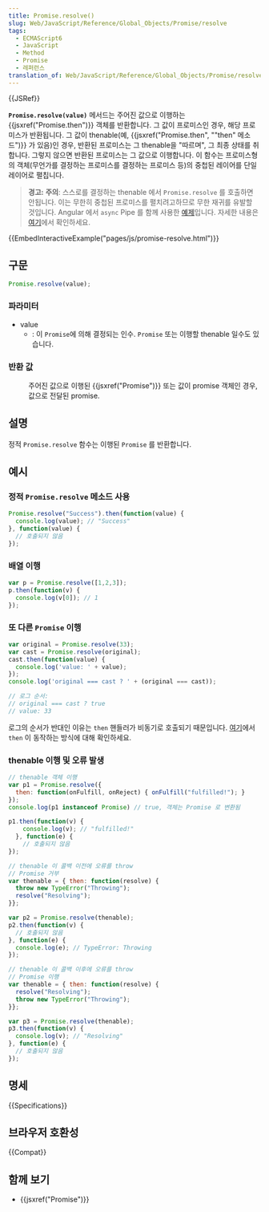 ```yaml
---
title: Promise.resolve()
slug: Web/JavaScript/Reference/Global_Objects/Promise/resolve
tags:
  - ECMAScript6
  - JavaScript
  - Method
  - Promise
  - 레퍼런스
translation_of: Web/JavaScript/Reference/Global_Objects/Promise/resolve
---
```

{{JSRef}}

**`Promise.resolve(value)`** 메서드는 주어진 값으로 이행하는 {{jsxref("Promise.then")}} 객체를 반환합니다. 그 값이 프로미스인 경우, 해당 프로미스가 반환됩니다. 그 값이 thenable(예, {{jsxref("Promise.then", "\"then\" 메소드")}} 가 있음)인 경우, 반환된 프로미스는 그 thenable을 "따르며", 그 최종 상태를 취합니다. 그렇지 않으면 반환된 프로미스는 그 값으로 이행합니다. 이 함수는 프로미스형의 객체(무언가를 결정하는 프로미스를 결정하는 프로미스 등)의 중첩된 레이어를 단일 레이어로 펼칩니다.

> **경고:** **주의**: 스스로를 결정하는 thenable 에서 `Promise.resolve` 를 호출하면 안됩니다. 이는 무한히 중첩된 프로미스를 펼치려고하므로 무한 재귀를 유발할 것입니다. Angular 에서 `async` Pipe 를 함께 사용한 [예제](https://stackblitz.com/edit/angular-promiseresovle-with-async-pipe?file=src/app/app.component.ts)입니다. 자세한 내용은 [여기](https://angular.io/guide/template-syntax#avoid-side-effects)에서 확인하세요.

{{EmbedInteractiveExample("pages/js/promise-resolve.html")}}

## 구문

```js
Promise.resolve(value);
```

### 파라미터

- value
  - : 이 `Promise`에 의해 결정되는 인수. `Promise` 또는 이행할 thenable 일수도 있습니다.

### 반환 값

<dl><dd><p>주어진 값으로 이행된 {{jsxref("Promise")}} 또는 값이 promise 객체인 경우, 값으로 전달된 promise.</p></dd></dl>

## 설명

정적 `Promise.resolve` 함수는 이행된 `Promise` 를 반환합니다.

## 예시

### 정적 `Promise.resolve` 메소드 사용

```js
Promise.resolve("Success").then(function(value) {
  console.log(value); // "Success"
}, function(value) {
  // 호출되지 않음
});
```

### 배열 이행

```js
var p = Promise.resolve([1,2,3]);
p.then(function(v) {
  console.log(v[0]); // 1
});
```

### 또 다른 `Promise` 이행

```js
var original = Promise.resolve(33);
var cast = Promise.resolve(original);
cast.then(function(value) {
  console.log('value: ' + value);
});
console.log('original === cast ? ' + (original === cast));

// 로그 순서:
// original === cast ? true
// value: 33
```

로그의 순서가 반대인 이유는 `then` 핸들러가 비동기로 호출되기 때문입니다. [여기](/ko/docs/Web/JavaScript/Reference/Global_Objects/Promise/then#then_%EB%A9%94%EC%84%9C%EB%93%9C_%EC%82%AC%EC%9A%A9)에서 `then` 이 동작하는 방식에 대해 확인하세요.

### thenable 이행 및 오류 발생

```js
// thenable 객체 이행
var p1 = Promise.resolve({
  then: function(onFulfill, onReject) { onFulfill("fulfilled!"); }
});
console.log(p1 instanceof Promise) // true, 객체는 Promise 로 변환됨

p1.then(function(v) {
    console.log(v); // "fulfilled!"
  }, function(e) {
    // 호출되지 않음
});

// thenable 이 콜백 이전에 오류를 throw
// Promise 거부
var thenable = { then: function(resolve) {
  throw new TypeError("Throwing");
  resolve("Resolving");
}};

var p2 = Promise.resolve(thenable);
p2.then(function(v) {
  // 호출되지 않음
}, function(e) {
  console.log(e); // TypeError: Throwing
});

// thenable 이 콜백 이후에 오류를 throw
// Promise 이행
var thenable = { then: function(resolve) {
  resolve("Resolving");
  throw new TypeError("Throwing");
}};

var p3 = Promise.resolve(thenable);
p3.then(function(v) {
  console.log(v); // "Resolving"
}, function(e) {
  // 호출되지 않음
});
```

## 명세

{{Specifications}}

## 브라우저 호환성

{{Compat}}

## 함께 보기

- {{jsxref("Promise")}}

